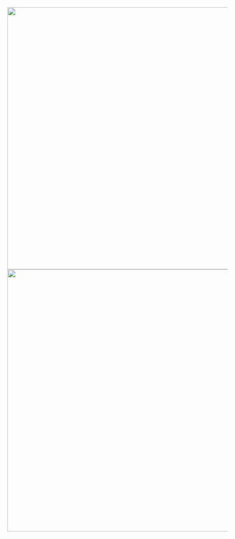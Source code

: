 <img src="https://private-user-images.githubusercontent.com/204514024/425825465-2780c0a9-c506-4e04-a4a8-192564a224fb.jpg" width="600px">
<img src="https://private-user-images.githubusercontent.com/204514024/425825464-f4a7c004-1255-41a5-b122-0a4c884cdc75.jpeg" width="600px">
